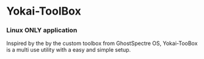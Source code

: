 # Yokai-ToolBox
### Linux ONLY application
Inspired by the by the custom toolbox from GhostSpectre OS, Yokai-TooBox is a multi use utility with a easy and simple setup.
